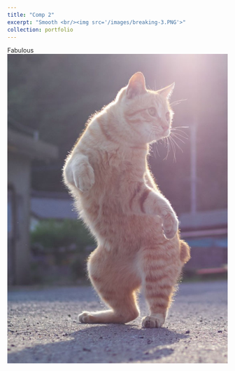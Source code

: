 ```yaml
---
title: "Comp 2"
excerpt: "Smooth <br/><img src='/images/breaking-3.PNG'>"
collection: portfolio
---
```


Fabulous <br/><img src='/images/breaking-3.PNG'>

